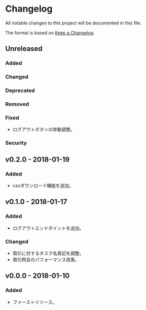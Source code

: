 # Changelog
All notable changes to this project will be documented in this file.

The format is based on [Keep a Changelog](http://keepachangelog.com/).

## Unreleased
### Added

### Changed

### Deprecated

### Removed

### Fixed
- ログアウトボタンの挙動調整。

### Security


## v0.2.0 - 2018-01-19
### Added
- csvダウンロード機能を追加。

## v0.1.0 - 2018-01-17
### Added
- ログアウトエンドポイントを追加。

### Changed
- 取引に対するタスク名表記を調整。
- 取引照会のパフォーマンス改善。

## v0.0.0 - 2018-01-10
### Added
- ファーストリリース。
